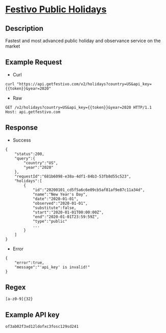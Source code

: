 # [Festivo Public Holidays](https://docs.getfestivo.com/docs/products/public-holidays-api/intro)

## __Description__
Fastest and most advanced public holiday and observance service on the market

## __Example Request__
* Curl
```
curl "https://api.getfestivo.com/v2/holidays?country=US&api_key={{token}}&year=2020"
```

* Raw
```
GET /v2/holidays?country=US&api_key={{token}}&year=2020 HTTP/1.1
Host: api.getfestivo.com
```

## __Response__
* Success
```
{
    "status":200,
    "query":{
        "country":"US",
        "year":"2020"
    },
    "requestId":"681b6098-e38a-4df1-84b3-53fb8d55c523",
    "holidays":[
        {
            "id":"20200101_cd5f5a6c6e09cb5af81af9e87c11a34d",
            "name":"New Year's Day",
            "date":"2020-01-01",
            "observed":"2020-01-01",
            "substitute":false,
            "start":"2020-01-01T00:00:00Z",
            "end":"2020-01-01T23:59:59Z",
            "type":"public"
            ...
        }
    ]
}
```
* Error
```
{
    "error":true,
    "message":"'api_key' is invalid!"
}
```

## __Regex__
```
[a-z0-9]{32}
```

## __Example API key__
```
of3ab02f3xd12ldofxc3fosc129sd241
```